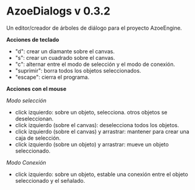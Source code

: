 # AzoeDialogs v 0.3.2
Un editor/creador de árboles de diálogo para el proyecto AzoeEngine.


**Acciones de teclado**
 - "d": crear un diamante sobre el canvas.
 - "s": crear un cuadrado sobre el canvas.
 - "c": alternar entre el modo de selección y el modo de conexión.
 - "suprimir": borra todos los objetos seleccionados.
 - "escape": cierra el programa.

**Acciones con el mouse**

_Modo selección_
- click izquierdo: sobre un objeto, selecciona. otros objetos se deseleccionan.
- click izquierdo (sobre el canvas): deselecciona todos los objetos.
- click izquierdo (sobre el canvas) y arrastrar: mantener para crear una caja de selección.
- click izquierdo (sobre un objeto) y arrastrar: mueve un objeto seleccionado.

_Modo Conexión_
- click izquierdo: sobre un objeto, estable una conexión entre el objeto seleccionado y el señalado. 
